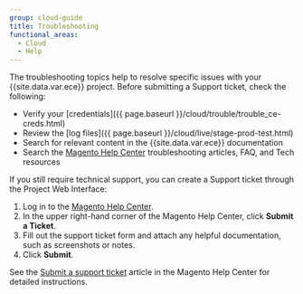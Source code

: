 ```yaml
---
group: cloud-guide
title: Troubleshooting
functional_areas:
  - Cloud
  - Help
---
```


The troubleshooting topics help to resolve specific issues with your {{site.data.var.ece}} project. Before submitting a Support ticket, check the following:

- Verify your [credentials]({{ page.baseurl }}/cloud/trouble/trouble_ce-creds.html)
- Review the [log files]({{ page.baseurl }}/cloud/live/stage-prod-test.html)
- Search for relevant content in the {{site.data.var.ece}} documentation
- Search the [Magento Help Center](https://support.magento.com/hc/en-us) troubleshooting articles, FAQ, and Tech resources

If you still require technical support, you can create a Support ticket through the Project Web Interface:

1. Log in to the [Magento Help Center](https://support.magento.com/hc/en-us).
1. In the upper right-hand corner of the Magento Help Center, click **Submit a Ticket**.
1. Fill out the support ticket form and attach any helpful documentation, such as screenshots or notes.
1. Click **Submit**.

See the [Submit a support ticket](https://support.magento.com/hc/en-us/articles/360000913794#submit-ticket) article in the Magento Help Center for detailed instructions.